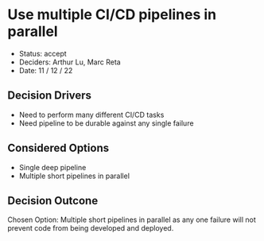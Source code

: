 # Use multiple CI/CD pipelines in parallel

- Status: accept
- Deciders: Arthur Lu, Marc Reta
- Date: 11 / 12 / 22

## Decision Drivers

- Need to perform many different CI/CD tasks
- Need pipeline to be durable against any single failure

## Considered Options

- Single deep pipeline
- Multiple short pipelines in parallel

## Decision Outcone

Chosen Option: Multiple short pipelines in parallel as any one failure will not prevent code from being developed and deployed. 